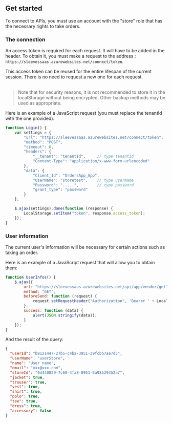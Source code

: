 ## Get started

To connect to APIs, you must use an account with the "store" role that has the necessary rights to take orders.

### The connection

An access token is required for each request. It will have to be added in the header. To obtain it, you must make a request to the address : `https://sleevessaas.azurewebsites.net/connect/token`.

This access token can be reused for the entire lifespan of the current session. There is no need to request a new one for each request.
<br/><br />
> Note that for security reasons, it is not recommended to store it in the localStorage without being encrypted. Other backup methods may be used as appropriate.

Here is an example of a JavaScript request (you must replace the tenantId with the one provided).

```javascript
function Login() {
    var settings = {
        "url": "https://sleevessaas.azurewebsites.net/connect/token",
        "method": "POST",
        "timeout": 0,
        "headers": {
            "__tenant": "tenantId",     // type tenantId
            "Content-Type": "application/x-www-form-urlencoded"
        },
        "data": {
            "Client_Id": "OrdersApp_App",
            "UserName": "storetest",    // type userName
            "Password": ".....",        // type password
            "grant_type": "password"
        }
    };

    $.ajax(settings).done(function (response) {
        LocalStorage.setItem("token", response.access_token);
    });
}
```

### User information

The current user's information will be necessary for certain actions such as taking an order.

Here is an example of a JavaScript request that will allow you to obtain them:

```javascript
function UserInfos() {
    $.ajax({
        url: "https://sleevessaas.azurewebsites.net/api/app/vendor/getInfos",
        method: "GET",
        beforeSend: function (request) {
            request.setRequestHeader("Authorization", 'Bearer ' + LocalStorage.getItem("token"));
        },
        success: function (data) {
            alert(JSON.stringify(data));
        }
    });
}
```
And the result of the query:
```json
{
  "userId": "b8121447-27b5-c4ba-3951-39fcbb7ae7d5",
  "userName": "userStore",
  "name": "User name",
  "email": "xxx@xxx.com",
  "storeId": "0d440829-7c60-4fa8-8951-6a98529452a7",
  "jacket": true,
  "trouser": true,
  "vest": true,
  "shirt": true,
  "polo": true,
  "tee": true,
  "dress": true,
  "accessory": false
}
```


